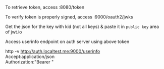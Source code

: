 To retrieve token, access :8080/token

To verify token is properly signed, access :9000/oauth2/jwks

Get the json for the key with kid (not all keys) & paste it in `public key` area of jwt.io

Access userinfo endpoint on auth server using above token

http -v http://auth.localtest.me:9000/userinfo \
Accept:application/json \
Authorization:"Bearer "

